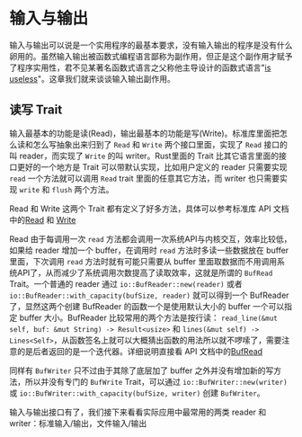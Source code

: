 # 输入与输出

输入与输出可以说是一个实用程序的最基本要求，没有输入输出的程序是没有什么卵用的。虽然输入输出被函数式编程语言鄙称为副作用，但正是这个副作用才赋予了程序实用性，君不见某著名函数式语言之父称他主导设计的函数式语言"[is useless](https://www.youtube.com/watch?v=iSmkqocn0oQ)"。这章我们就来谈谈输入输出副作用。

## 读写 Trait

输入最基本的功能是读(Read)，输出最基本的功能是写(Write)。标准库里面把怎么读和怎么写抽象出来归到了 `Read` 和 `Write` 两个接口里面，实现了 `Read` 接口的叫 reader，而实现了 `Write` 的叫 writer。Rust里面的 Trait 比其它语言里面的接口更好的一个地方是 Trait 可以带默认实现，比如用户定义的 reader 只需要实现 `read` 一个方法就可以调用 `Read` trait 里面的任意其它方法，而 writer 也只需要实现 `write` 和 `flush` 两个方法。

Read 和 Write 这两个 Trait 都有定义了好多方法，具体可以参考标准库 API 文档中的[Read](http://doc.rust-lang.org/stable/std/io/trait.Read.html) 和 [Write](http://doc.rust-lang.org/stable/std/io/trait.Write.html)

Read 由于每调用一次 `read` 方法都会调用一次系统API与内核交互，效率比较低，如果给 reader 增加一个 buffer，在调用时 `read` 方法时多读一些数据放在 buffer 里面，下次调用 `read` 方法时就有可能只需要从 buffer 里面取数据而不用调用系统API了，从而减少了系统调用次数提高了读取效率，这就是所谓的 `BufRead` Trait。一个普通的 reader 通过 `io::BufReader::new(reader)` 或者 `io::BufReader::with_capacity(bufSize, reader)` 就可以得到一个 BufReader 了，显然这两个创建 BufReader 的函数一个是使用默认大小的 buffer 一个可以指定 buffer 大小。BufReader 比较常用的两个方法是按行读： `read_line(&mut self, buf: &mut String) -> Result<usize>` 和 `lines(&mut self) -> Lines<Self>`，从函数签名上就可以大概猜出函数的用法所以就不啰嗦了，需要注意的是后者返回的是一个迭代器。详细说明直接看 API 文档中的[BufRead](http://doc.rust-lang.org/stable/std/io/trait.BufRead.html)

同样有 `BufWriter` 只不过由于其除了底层加了 buffer 之外并没有增加新的写方法，所以并没有专门的 `BufWrite` Trait，可以通过 `io::BufWriter::new(writer)` 或 `io::BufWriter::with_capacity(bufSize, writer)` 创建 `BufWriter`。

输入与输出接口有了，我们接下来看看实际应用中最常用的两类 reader 和 writer：标准输入/输出，文件输入/输出
